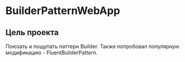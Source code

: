 # BuilderPatternWebApp

## Цель проекта
Поюзать и пощупать паттерн Builder.
Также попробовал популярную модификацию - FluentBuilderPattern. 
